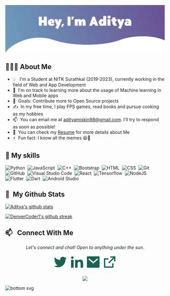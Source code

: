 [![Website](/assets/miskinbg2.png)](https://aditya-miskin.herokuapp.com/)

## 👨🏻‍💻&nbsp;About Me

- 💡 &nbsp; I'm a Student at NITK Surathkal (2019-2023), currently working in the field of Web and App Development
- 🌱 &nbsp;I'm on track to learning more about the usage of Machine learning in Web and Mobile apps
- 🥅 &nbsp;Goals: Contribute more to Open Source projects
- ✍️ &nbsp;In my free time, I play FPS games, read books and pursue cooking as my hobbies
- 📫 &nbsp;You can email me at adityamiskin98@gmail.com. I'll try to respond as soon as possible!
- 📄 &nbsp;You can check my [Resume](https://drive.google.com/file/d/1hvpmkWyYMhf7rE9e7qYT06OqGQevirJz/view?usp=sharing) for more details about Me
- ⚡ &nbsp;Fun fact: I know all the memes 😆🤪

## 🚀&nbsp;My skills

![Python](https://img.shields.io/badge/Python-3776AB?style=flat&logo=python&logoColor=white)&nbsp; ![JavaScript](https://img.shields.io/badge/JavaScript-323330?style=flat&logo=javascript&logoColor=F7DF1E)&nbsp; ![C++](https://img.shields.io/badge/C%2B%2B-00599C?style=flat&logo=c%2B%2B&logoColor=white)&nbsp; ![Bootstrap](https://img.shields.io/badge/Bootstrap-563D7C?style=flat&logo=bootstrap&logoColor=white)&nbsp; ![HTML](https://img.shields.io/badge/HTML5-E34F26?style=flat&logo=html5&logoColor=white)&nbsp; ![CSS](https://img.shields.io/badge/CSS3-1572B6?style=flat&logo=css3&logoColor=white)&nbsp; ![Git](https://img.shields.io/badge/Git-F05032?style=flat&logo=git&logoColor=white)&nbsp; ![GitHub](https://img.shields.io/badge/GitHub-100000?style=flat&logo=github&logoColor=white)&nbsp; ![Visual Studio Code](https://img.shields.io/badge/Visual_Studio_Code-0078D4?style=flat&logo=visual%20studio%20code&logoColor=white)&nbsp; ![React](https://img.shields.io/badge/React-20232A?style=flat&logo=react&logoColor=61DAFB)&nbsp; ![Tensorflow](https://img.shields.io/badge/TensorFlow-FF6F00?style=flat&logo=TensorFlow&logoColor=white)&nbsp; ![NodeJS](https://img.shields.io/badge/Node.js-339933?style=flat&logo=nodedotjs&logoColor=white)&nbsp; ![Flutter](https://img.shields.io/badge/Flutter-02569B?style=flat&logo=flutter&logoColor=white)&nbsp; ![Dart](https://img.shields.io/badge/Dart-0175C2?style=flat&logo=dart&logoColor=white)&nbsp; ![Android Studio](https://img.shields.io/badge/Android_Studio-3DDC84?style=flat&logo=android-studio&logoColor=white) &nbsp;

## 🦸&nbsp; My Github Stats

[![Aditya's github stats](https://github-readme-stats.vercel.app/api?username=adityamiskin&theme=react)](https://github.com/anuraghazra/github-readme-stats)

[![DenverCoder1's github streak](https://github-readme-streak-stats.herokuapp.com/?user=adityamiskin&theme=react)](https://github.com/DenverCoder1/github-readme-streak-stats)

## 📫 &nbsp; Connect With Me

<p align="center">
  <i>Let's connect and chat! Open to anything under the sun.</i>
  <p align="center">
    <a href="https://twitter.com/AdityaMiskin3" alt="Twitter"><img src="/assets/twitter-fill.svg"></a>
    <a href="https://www.linkedin.com/in/aditya-miskin/" alt="Linkedin"><img src="/assets/linkedin-fill.svg"></a>
    <a href="mailto:adityamiskin98@gmail.com" alt="Contact me"><img src="/assets/mail-fill.svg"></a>
    <a href="https://aditya-miskin.herokuapp.com/" alt="My site"><img src="/assets/external-link-line.svg"></a>
  </p>
  <p align="center">
      <img align="center" src="https://komarev.com/ghpvc/?username=adityamiskin&color=red">
  </p>

![bottom svg](/bottom.svg)

